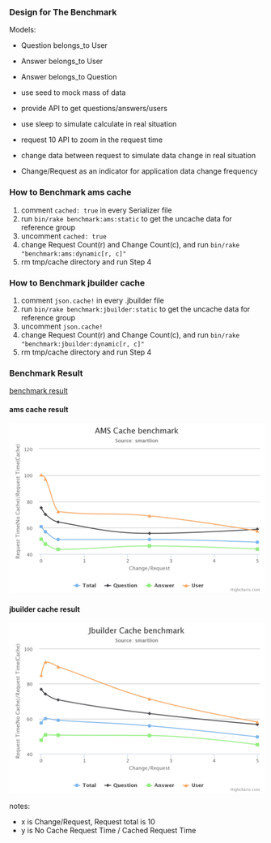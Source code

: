 ### Design for The Benchmark 

Models:

+ Question belongs_to User
+ Answer belongs_to User
+ Answer belongs_to Question

+ use seed to mock mass of data
+ provide API to get questions/answers/users
+ use sleep to simulate calculate in real situation
+ request 10 API to zoom in the request time
+ change data between request to simulate data change in real situation
+ Change/Request as an indicator for application data change frequency


### How to Benchmark ams cache

1. comment `cached: true` in every Serializer file
2. run `bin/rake benchmark:ams:static` to get the uncache data for reference group
3. uncomment `cached: true`
4. change Request Count(r) and Change Count(c), and run `bin/rake "benchmark:ams:dynamic[r, c]"`
5. rm tmp/cache directory and run Step 4

### How to Benchmark jbuilder cache

1. comment `json.cache!` in every .jbuilder file
2. run `bin/rake benchmark:jbuilder:static` to get the uncache data for reference group
3. uncomment `json.cache!`
4. change Request Count(r) and Change Count(c), and run `bin/rake "benchmark:jbuilder:dynamic[r, c]"`
5. rm tmp/cache directory and run Step 4


### Benchmark Result

[benchmark result](https://raw.githubusercontent.com/zlx/ams-demo/master/doc/benchmark_result.md)

#### ams cache result

![ams Benchmark Result](https://raw.githubusercontent.com/zlx/ams-demo/master/chart.png)

#### jbuilder cache result

![jbuilder Benchmark Result](https://raw.githubusercontent.com/zlx/ams-demo/master/jbuilder_chart.png)

notes:
+ x is Change/Request, Request total is 10
+ y is No Cache Request Time / Cached Request Time
